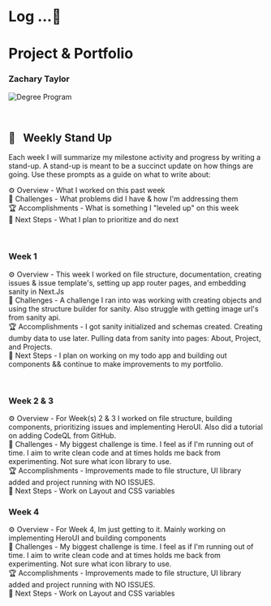 # Log ...🚀

# Project & Portfolio

### Zachary Taylor

![Degree Program](https://img.shields.io/badge/degree-web%20development-blue.svg)&nbsp;

<br>

## 📢 &nbsp; Weekly Stand Up

Each week I will summarize my milestone activity and progress by writing a stand-up. A stand-up is meant to be a succinct update on how things are going. Use these prompts as a guide on what to write about:

⚙️ Overview - What I worked on this past week
<br>
🌵 Challenges - What problems did I have & how I'm addressing them
<br>
🏆 Accomplishments - What is something I "leveled up" on this week
<br>
🔮 Next Steps - What I plan to prioritize and do next

<br>

### Week 1

⚙️ Overview - This week I worked on file structure, documentation, creating issues & issue template's, setting up app router pages, and embedding sanity in Next.Js
<br>
🌵 Challenges - A challenge I ran into was working with creating objects and using the structure builder for sanity. Also struggle with getting image url's from sanity api.
<br>
🏆 Accomplishments - I got sanity initialized and schemas created. Creating dumby data to use later. Pulling data from sanity into pages: About, Project, and Projects.
<br>
🔮 Next Steps - I plan on working on my todo app and building out components && continue to make improvements to my portfolio.

<br>

<!-- ### Week 2

⚙️ Overview - This week I worked on file structure, prioritizing important tasks.
<br>
🌵 Challenges -
<br>
🏆 Accomplishments -
<br>
🔮 Next Steps - -->

### Week 2 & 3

⚙️ Overview - For Week(s) 2 & 3 I worked on file structure, building components, prioritizing issues and implementing HeroUI. Also did a tutorial on adding CodeQL from GitHub.
<br>
🌵 Challenges - My biggest challenge is time. I feel as if I'm running out of time. I aim to write clean code and at times holds me back from experimenting. Not sure what icon library to use.
<br>
🏆 Accomplishments - Improvements made to file structure, UI library added and project running with NO ISSUES.
<br>
🔮 Next Steps - Work on Layout and CSS variables

### Week 4

⚙️ Overview - For Week 4, Im just getting to it. Mainly working on implementing HeroUI and building components
<br>
🌵 Challenges - My biggest challenge is time. I feel as if I'm running out of time. I aim to write clean code and at times holds me back from experimenting. Not sure what icon library to use.
<br>
🏆 Accomplishments - Improvements made to file structure, UI library added and project running with NO ISSUES.
<br>
🔮 Next Steps - Work on Layout and CSS variables

<br>
